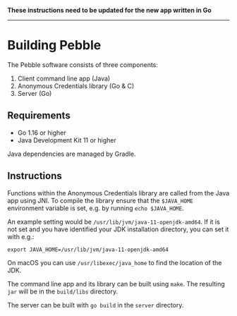 **These instructions need to be updated for the new app written in Go**

---

# Building Pebble

The Pebble software consists of three components:

1. Client command line app (Java)
2. Anonymous Credentials library (Go & C)
3. Server (Go)

## Requirements

* Go 1.16 or higher
* Java Development Kit 11 or higher

Java dependencies are managed by Gradle.

## Instructions

Functions within the Anonymous Credentials library are called from the Java app using JNI. To compile the library ensure that the `$JAVA_HOME` environment variable is set, e.g. by running `echo $JAVA_HOME`.

An example setting would be `/usr/lib/jvm/java-11-openjdk-amd64`.  If it is not set and you have identified your JDK installation directory, you can set it with e.g.:

    export JAVA_HOME=/usr/lib/jvm/java-11-openjdk-amd64

On macOS you can use `/usr/libexec/java_home` to find the location of the JDK.

The command line app and its library can be built using `make`. The resulting `jar` will be in the `build/libs` directory.

The server can be built with `go build` in the `server` directory.
